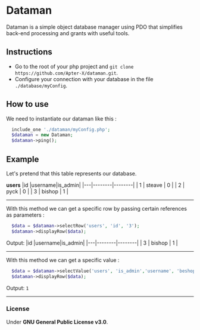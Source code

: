 # Dataman
Dataman is a simple object database manager using PDO that simplifies back-end processing and grants with useful tools.

## Instructions
+ Go to the root of your php project and `git clone https://github.com/Apter-X/dataman.git`.
+ Configure your connection with your database in the file `./database/myConfig`.

## How to use
We need to instantiate our dataman like this :

```php
  include_one './dataman/myConfig.php';
  $dataman = new Dataman;
  $dataman->ping();
```

## Example
Let's pretend that this table represents our database.

**users**
|id |username|is_admin|
|---|--------|--------|
| 1 | steave | 0      |
| 2 | pyck   | 0      |
| 3 | bishop | 1      |
***
With this method we can get a specific row by passing certain references as parameters :
```php
  $data = $dataman->selectRow('users', 'id', '3');
  $dataman->displayRow($data);
```
Output:
|id |username|is_admin|
|---|--------|--------|
| 3 | bishop | 1      |
***
With this method we can get a specific value :
```php
  $data = $dataman->selectValue('users', 'is_admin','username', 'beshop');
  $dataman->displayRow($data);
```
Output: `1`

***
### License
Under **GNU General Public License v3.0**.
